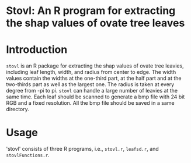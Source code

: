 # Stovl: An R program for extracting the shap values of ovate tree leaves

# Introduction
`stovl` is an R package for extracting the shap values of ovate tree leavies, including leaf length, width, and radius from center to edge. The width values contain the widths at the one-third part, at the half part and at the two-thirds part as well as the largest one. The radius is taken at every degree from -pi to pi. `stovl` can handle a large number of leavies at the same time. Each leaf should be scanned to generate a bmp file with 24 bit RGB and a fixed resolution. All the bmp file should be saved in a same directory.
# Usage
'stovl' consists of three R programs, i.e., `stovl.r`, `leafsd.r`, and `stovlFunctions.r`. 
